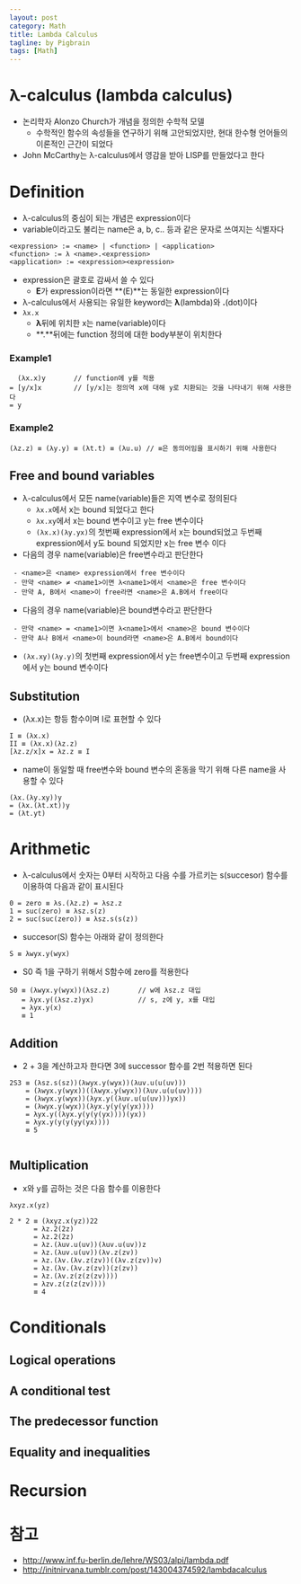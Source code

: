 ```yaml
---
layout: post
category: Math
title: Lambda Calculus
tagline: by Pigbrain
tags: [Math]
---
```


<!--more-->


# λ-calculus (lambda calculus)
* 논리학자 Alonzo Church가 개념을 정의한 수학적 모델  
	* 수학적인 함수의 속성들을 연구하기 위해 고안되었지만, 현대 한수형 언어들의 이론적인 근간이 되었다  
* John McCarthy는 λ-calculus에서 영감을 받아 LISP를 만들었다고 한다  
  
  
# Definition  
* λ-calculus의 중심이 되는 개념은 expression이다  
* variable이라고도 불리는 name은 a, b, c.. 등과 같은 문자로 쓰여지는 식별자다   
  
```  
<expression> := <name> | <function> | <application>  
<function> := λ <name>.<expression>  
<application> := <expression><expression>  
```
	
* expression은 괄호로 감싸서 쓸 수 있다  
	* **E**가 expression이라면 **(E)**는 동일한 expression이다  
* λ-calculus에서 사용되는 유일한 keyword는 **λ**(lambda)와 **.**(dot)이다  
* `λx.x`
	* **λ**뒤에 위치한 x는 name(variable)이다  
	* **.**뒤에는 function 정의에 대한 body부분이 위치한다  
  
### Example1  

```
  (λx.x)y       // function에 y를 적용 
= [y/x]x        // [y/x]는 정의역 x에 대해 y로 치환되는 것을 나타내기 위해 사용한다  
= y
```   
  
### Example2
  
```
(λz.z) ≡ (λy.y) ≡ (λt.t) ≡ (λu.u) // ≡은 동의어임을 표시하기 위해 사용한다  
```  
  
## Free and bound variables  
* λ-calculus에서 모든 name(variable)들은 지역 변수로 정의된다  
	* `λx.x`에서 x는 bound 되었다고 한다  
	* `λx.xy`에서 x는 bound 변수이고 y는 free 변수이다  
	* `(λx.x)(λy.yx)`의 첫번째 expression에서 x는 bound되었고 두번째 expression에서 y도 bound 되었지만 x는 free 변수 이다  
* 다음의 경우 name(variable)은 free변수라고 판단한다  
  
```
 - <name>은 <name> expression에서 free 변수이다  
 - 만약 <name> ≠ <name1>이면 λ<name1>에서 <name>은 free 변수이다  
 - 만약 A, B에서 <name>이 free라면 <name>은 A.B에서 free이다  
```
  
* 다음의 경우 name(variable)은 bound변수라고 판단한다  
  
```
 - 만약 <name> = <name1>이면 λ<name1>에서 <name>은 bound 변수이다  
 - 만약 A나 B에서 <name>이 bound라면 <name>은 A.B에서 bound이다  
```  
  
* `(λx.xy)(λy.y)`의 첫번째 expression에서 y는 free변수이고 두번째 expression에서 y는 bound 변수이다  
  
## Substitution  
  
* (λx.x)는 항등 함수이며 I로 표현할 수 있다
```
I ≡ (λx.x)  
II ≡ (λx.x)(λz.z)    
[λz.z/x]x = λz.z ≡ I  
```

* name이 동일할 때 free변수와 bound 변수의 혼동을 막기 위해 다른 name을 사용할 수 있다  
  
```
(λx.(λy.xy))y  
= (λx.(λt.xt))y  
= (λt.yt)  
```  
  
# Arithmetic  
* λ-calculus에서 숫자는 0부터 시작하고 다음 수를 가르키는 s(succesor) 함수를 이용하여 다음과 같이 표시된다  
  
```
0 = zero ≡ λs.(λz.z) = λsz.z
1 = suc(zero) ≡ λsz.s(z)
2 = suc(suc(zero)) ≡ λsz.s(s(z))
```
  
* succesor(S) 함수는 아래와 같이 정의한다  
  
```
S ≡ λwyx.y(wyx)
```
  
* S0 즉 1을 구하기 위해서 S함수에 zero를 적용한다  
  
```
S0 ≡ (λwyx.y(wyx))(λsz.z)       // w에 λsz.z 대입  
   = λyx.y((λsz.z)yx)           // s, z에 y, x를 대입 
   = λyx.y(x)  
   ≡ 1
```
  
  
  
## Addition  
  
* 2 + 3을 계산하고자 한다면 3에 successor 함수를 2번 적용하면 된다  

``` 
2S3 ≡ (λsz.s(sz))(λwyx.y(wyx))(λuv.u(u(uv)))
    = (λwyx.y(wyx))((λwyx.y(wyx))(λuv.u(u(uv))))
	= (λwyx.y(wyx))(λyx.y((λuv.u(u(uv)))yx))
    = (λwyx.y(wyx))(λyx.y(y(y(yx))))
    = λyx.y((λyx.y(y(y(yx))))(yx))
    = λyx.y(y(y(yy(yx))))
    ≡ 5
    
```  

## Multiplication  
  
* x와 y를 곱하는 것은 다음 함수를 이용한다  
  
```
λxyz.x(yz)

2 * 2 ≡ (λxyz.x(yz))22
      = λz.2(2z)
      = λz.2(2z)
      = λz.(λuv.u(uv))(λuv.u(uv))z
      = λz.(λuv.u(uv))(λv.z(zv))
      = λz.(λv.(λv.z(zv))((λv.z(zv))v)
      = λz.(λv.(λv.z(zv))(z(zv))
      = λz.(λv.z(z(z(zv))))
      = λzv.z(z(z(zv))))
      ≡ 4
```  
  

  
# Conditionals  
  
## Logical operations  
  
## A conditional test  
  
## The predecessor function  
  
## Equality and inequalities  
  
# Recursion    
  
# 참고
* http://www.inf.fu-berlin.de/lehre/WS03/alpi/lambda.pdf  
* http://initnirvana.tumblr.com/post/143004374592/lambdacalculus